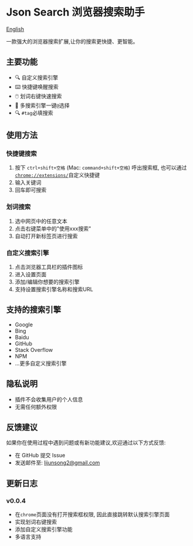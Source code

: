 # Json Search 浏览器搜索助手

[English](https://github.com/JsonLee12138/json-search-extends/blob/main/README.en.md)

一款强大的浏览器搜索扩展,让你的搜索更快捷、更智能。

## 主要功能

- 🔍 自定义搜索引擎
- ⌨️ 快捷键唤醒搜索
- 🖱️ 划词右键快速搜索
- 🎯 多搜索引擎一键`@`选择
- 🔍 `#tag`必填搜索

## 使用方法

### 快捷键搜索

1. 按下 `ctrl+shift+空格` (Mac: `command+shift+空格`) 呼出搜索框, 也可以通过[`chrome://extensions/`](chrome://extensions/)自定义快捷键
2. 输入关键词
3. 回车即可搜索

### 划词搜索

1. 选中网页中的任意文本
2. 点击右键菜单中的"使用xxx搜索"
3. 自动打开新标签页进行搜索

### 自定义搜索引擎

1. 点击浏览器工具栏的插件图标
2. 进入设置页面
3. 添加/编辑你想要的搜索引擎
4. 支持设置搜索引擎名称和搜索URL

## 支持的搜索引擎

- Google
- Bing
- Baidu
- GitHub
- Stack Overflow
- NPM
- ...更多自定义搜索引擎

## 隐私说明

- 插件不会收集用户的个人信息
- 无需任何额外权限

## 反馈建议

如果你在使用过程中遇到问题或有新功能建议,欢迎通过以下方式反馈:

- 在 GitHub 提交 Issue
- 发送邮件至: lijunsong2@gmail.com

## 更新日志

### v0.0.4
- 在`chrome`页面没有打开搜索框权限, 因此直接跳转默认搜索引擎页面
- 实现划词右键搜索
- 添加自定义搜索引擎功能
- 多语言支持

